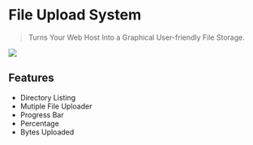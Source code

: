 # File Upload System
> Turns Your Web Host Into a Graphical User-friendly File Storage.

![](https://cloud.githubusercontent.com/assets/24397291/21081473/a7791878-bfbf-11e6-9808-4e393ad61036.png)

## Features
- Directory Listing
- Mutiple File Uploader
- Progress Bar 
- Percentage 
- Bytes Uploaded 
